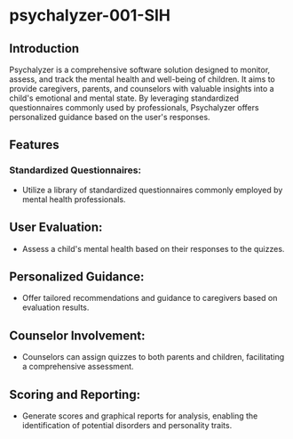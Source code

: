 # psychalyzer-001-SIH
## Introduction
Psychalyzer is a comprehensive software solution designed to monitor, assess, and track the mental health and well-being of children. It aims to provide caregivers, parents, and counselors with valuable insights into a child's emotional and mental state. By leveraging standardized questionnaires commonly used by professionals, Psychalyzer offers personalized guidance based on the user's responses.

## Features
### Standardized Questionnaires: 
- Utilize a library of standardized questionnaires commonly employed by mental health professionals.

## User Evaluation: 
- Assess a child's mental health based on their responses to the quizzes.

## Personalized Guidance: 
- Offer tailored recommendations and guidance to caregivers based on evaluation results.

## Counselor Involvement: 
- Counselors can assign quizzes to both parents and children, facilitating a comprehensive assessment.

## Scoring and Reporting: 
- Generate scores and graphical reports for analysis, enabling the identification of potential disorders and personality traits.
